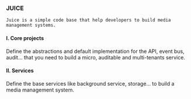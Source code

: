 ### JUICE
`Juice is a simple code base that help developers to build media management systems.`

#### I. Core projects
Define the abstractions and default implementation for the API, event bus, audit...
that you need to build a micro, auditable and multi-tenants service.

#### II. Services
Define the base services like background service, storage... to build a media management system. 